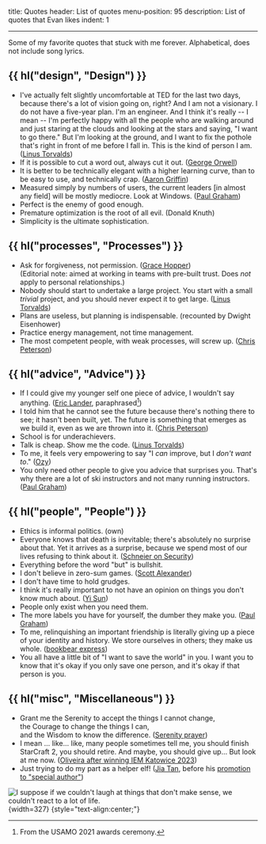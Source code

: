 title: Quotes
header: List of quotes
menu-position: 95
description: List of quotes that Evan likes
indent: 1

---

Some of my favorite quotes that stuck with me forever.
Alphabetical, does not include song lyrics.

## {{ hl("design", "Design") }}

- I've actually felt slightly uncomfortable at TED for the last two days,
  because there's a lot of vision going on, right? And I am not a visionary.
  I do not have a five-year plan. I'm an engineer. And I think it's really --
  I mean -- I'm perfectly happy with all the people who are walking around and
  just staring at the clouds and looking at the stars and saying,
  "I want to go there." But I'm looking at the ground, and I want to fix
  the pothole that's right in front of me before I fall in.
  This is the kind of person I am.
  ([Linus Torvalds](https://en.wikiquote.org/wiki/Linus_Torvalds))
- If it is possible to cut a word out, always cut it out.
  ([George Orwell](https://sites.duke.edu/scientificwriting/orwells-6-rules/))
- It is better to be technically elegant with a higher learning curve,
  than to be easy to use, and technically crap.
  ([Aaron Griffin](https://bugs.archlinux.org/task/43302))
- Measured simply by numbers of users, the current leaders [in almost any field]
  will be mostly mediocre. Look at Windows.
  ([Paul Graham](http://www.paulgraham.com/icadmore.html))
- Perfect is the enemy of good enough.
- Premature optimization is the root of all evil. (Donald Knuth)
- Simplicity is the ultimate sophistication.

## {{ hl("processes", "Processes") }}

- Ask for forgiveness, not permission.
  ([Grace Hopper](https://en.wikiquote.org/wiki/Grace_Hopper))<br />
  (Editorial note: aimed at working in teams with pre-built trust.
  Does _not_ apply to personal relationships.)
- Nobody should start to undertake a large project.
  You start with a small _trivial_ project,
  and you should never expect it to get large.
  ([Linus Torvalds](https://en.wikiquote.org/wiki/Linus_Torvalds))
- Plans are useless, but planning is indispensable.
  (recounted by Dwight Eisenhower)
- Practice energy management, not time management.
- The most competent people, with weak processes, will screw up.
  ([Chris Peterson](https://mitadmissions.org/blogs/author/petey/))

## {{ hl("advice", "Advice") }}

- If I could give my younger self one piece of advice,
  I wouldn't say anything.
  ([Eric Lander](https://en.wikipedia.org/wiki/Eric_Lander), paraphrased[^lander])
- I told him that he cannot see the future
  because there's nothing there to see; it hasn't been built, yet.
  The future is something that emerges as we build it,
  even as we are thrown into it.
  ([Chris Peterson](https://mitadmissions.org/blogs/entry/choosing-to-become-yourself/))
- School is for underachievers.
- Talk is cheap. Show me the code.
  ([Linus Torvalds](http://lkml.org/lkml/2000/8/25/132))
- To me, it feels very empowering to say "I _can_ improve, but I _don't want to_."
  ([Ozy](https://thingofthings.wordpress.com/2016/07/26/two-corollaries-to-growth-mindset/))
- You only need other people to give you advice that surprises you.
  That's why there are a lot of ski instructors and not many running instructors.
  ([Paul Graham](http://paulgraham.com/before.html))

## {{ hl("people", "People") }}

- Ethics is informal politics. (own)
- Everyone knows that death is inevitable;
  there's absolutely no surprise about that.
  Yet it arrives as a surprise,
  because we spend most of our lives refusing to think about it.
  ([Schneier on Security](https://www.schneier.com/blog/archives/2023/06/snowden-ten-years-later.html))
- Everything before the word "but" is bullshit.
- I don't believe in zero-sum games.
  ([Scott Alexander](https://slatestarcodex.com/2015/01/01/untitled/))
- I don't have time to hold grudges.
- I think it's really important to not have an opinion
  on things you don't know much about.
  ([Yi Sun](http://yisun.io/))
- People only exist when you need them.
- The more labels you have for yourself, the dumber they make you.
  ([Paul Graham](http://paulgraham.com/identity.html))
- To me, relinquishing an important friendship is literally giving up
  a piece of your identity and history.
  We store ourselves in others; they make us whole.
  ([bookbear express](https://www.avabear.xyz/p/friends-shape-your-identity))
- You all have a little bit of "I want to save the world" in you.
  I want you to know that it's okay if you only save one person,
  and it's okay if that person is you.

## {{ hl("misc", "Miscellaneous") }}

- Grant me the Serenity to accept the things I cannot change,<br />
  the Courage to change the things I can,<br />
  and the Wisdom to know the difference.
  ([Serenity prayer](https://en.wikipedia.org/wiki/Serenity_Prayer))
- I mean ... like... like, many people sometimes tell me, you should
  finish StarCraft 2, you should retire. And maybe, you should give up...
  But look at me now.
  ([Oliveira after winning IEM Katowice 2023](https://www.youtube.com/watch?v=SknnGr_-KuI&t=35664s))
- Just trying to do my part as a helper elf!
  ([Jia Tan](https://www.mail-archive.com/xz-devel@tukaani.org/msg00518.html),
  before his [promotion to "special author"][xz])

[^lander]: From the USAMO 2021 awards ceremony.

![I suppose if we couldn't laugh at things that don't make sense,
we couldn't react to a lot of life.](static/calvin-hobbes-life.jpg){width=327}
{style="text-align:center;"}

[xz]: https://github.com/tukaani-project/xz/commit/77a294d98a9d2d48f7e4ac273711518bf689f5c4
